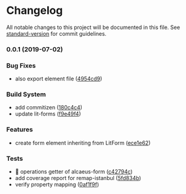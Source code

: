 # Changelog

All notable changes to this project will be documented in this file. See [standard-version](https://github.com/conventional-changelog/standard-version) for commit guidelines.

### 0.0.1 (2019-07-02)


### Bug Fixes

* also export element file ([4954cd9](https://github.com/hypermedia-app/alcaeus-forms/commit/4954cd9))


### Build System

* add commitizen ([180c4c4](https://github.com/hypermedia-app/alcaeus-forms/commit/180c4c4))
* update lit-forms ([f9e49f4](https://github.com/hypermedia-app/alcaeus-forms/commit/f9e49f4))


### Features

* create form element inheriting from LitForm ([ece1e62](https://github.com/hypermedia-app/alcaeus-forms/commit/ece1e62))


### Tests

* 💍 operations getter of alcaeus-form ([c42794c](https://github.com/hypermedia-app/alcaeus-forms/commit/c42794c))
* add coverage report for remap-istanbul ([5fd834b](https://github.com/hypermedia-app/alcaeus-forms/commit/5fd834b))
* verify property mapping ([0af1f9f](https://github.com/hypermedia-app/alcaeus-forms/commit/0af1f9f))

